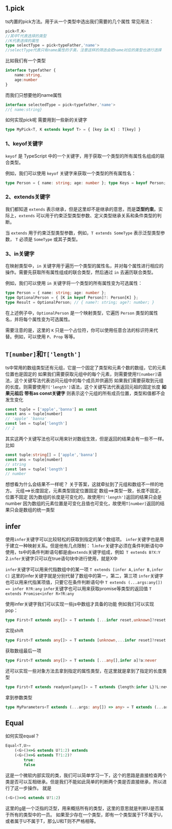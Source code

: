 ## 1.pick
ts内置的pick方法。用于从一个类型中选出我们需要的几个属性
常见用法：
```typescript
pick<T,K>
//其中T代表选择的类型
//K代表选择的属性
type selectType = pick<typeFather,'name'>
//selectType代表只有name属性的子类，注意这样的筛选会把name对应的类型也进行选择
```

比如我们有一个类型
``` ts
interface typefather {
	name:string,
	age:number
}
```
而我们只想要他的name属性
```ts
interface selectedType = pick<typefather,'name'>
//{ name:string}
```

如何实现pick呢
需要用到一些新的关键字
```  ts
type MyPick<T, K extends keyof T> = { [key in K] : T[key] }
```
### 1、keyof关键字

`keyof` 是 TypeScript 中的一个关键字，用于获取一个类型的所有属性名组成的联合类型。

例如，我们可以使用 `keyof` 关键字来获取一个类型的所有属性名：
``` ts
type Person = { name: string; age: number }; type Keys = keyof Person; // "name" | "age"
```
### 2、extends关键字

我们都知道 `extends` 表示继承，但是这里却不是继承的意思，而是**泛型约束**。实际上，`extends` 可以用于约束泛型类型参数、定义类型继承关系和条件类型的判断。

当 `extends` 用于约束泛型类型参数，例如，`T extends SomeType` 表示泛型类型参数， `T` 必须是 `SomeType` 或其子类型。

### 3、in关键字

在映射类型中，`in` 关键字用于遍历一个类型的属性名，并对每个属性进行相应的操作。需要先获取所有属性组成的联合类型，然后通过 `in` 去遍历联合类型。

例如，我们可以使用 `in` 关键字将一个类型的所有属性变为可选属性：
``` ts
type Person = { name: string; age: number }; 
type OptionalPerson = { [K in keyof Person]?: Person[K] };
type Result = OptionalPerson; // { name?: string; age?: number; }

```
在上述例子中，`OptionalPerson` 是一个映射类型，它遍历 `Person` 类型的属性名，并将每个属性变为可选属性。

需要注意的是，这里的 `K` 只是一个占位符，你可以使用任意合法的标识符来代替。例如，可以使用 `P`、`Prop` 等等。


## `T[number]`和`T['length']`
ts中常用的数组类型还有元组，它是一个固定了类型和元素个数的数组，它的元素位置也是固定的
如果我们需要获取元组中的每个元素，则需要使用`T[number]`语法，这个关键写法代表访问元组中的每个成员并供遍历
如果我们需要获取到元组的长度。则需要使用`T['length']`语法，这个关键写法代表返回元祖的固定长度
**如果元祖后 带有as const关键字**
则表示这个元组的所有成员位置，类型和值都不会发生变化
```ts
const tuple = ['apple','banna'] as const
const ans = tuple[number]
// 'apple' 'banna'
const len = tuple['length']
// 2
```

其实这两个关键写法也可以用来针对数组生效，但是返回的结果会有一些不一样。
比如
``` ts
const tuple:string[] = ['apple','banna'] 
const ans = tuple[number]
// string
const len = tuple['length']
// number
```
想想看为什么会结果不一样呢？
关于答案，这就牵扯到了元组和数组不一样的地方。
元组==>长度固定，元素类型固定位置固定
数组==>类型一致，长度不固定，位置不固定
因为数组的长度是可变化的，故使用`T['length']`返回的结果只会是number
因为数组的元素位置是可变化且值也可变化，故使用`T[number]`返回的结果只会是数组的统一类型

## infer
使用`infer`关键字可以比较轻松的获取到指定的某个数组项。
`infer`关键字也是用于建立一种映射关系。但是他有几点限制：
1.i`nfer`关键字必须在条件判断语句中使用，ts中的条件判断语句都是由`extends`关键字组成，例如` T extends B?X:Y`
2.`infer`关键字只可以在true语句块中进行使用，就是X中

`infer`关键字可以用来代指数组中的某一项
	`T extends [infer A,infer B,infer C]`
	这里的infer关键字就是分别代替了数组中的第一，第二，第三项
`infer`关键字也可以用来代指某项值，只要它在条件判断语句中
	`T extends (...args:any[]) => infer R?R:any`
`infer`关键字也可以用来获取promise等类型的返回值
	`T extends Promise<infer R>?R:any`

使用infer关键字我们可以实现一些js中数组才具备的功能
例如我们可以实现pop：
```ts
type First<T extends any[]> = T extends [...infer reset,unknown]?reset:never
```
实现shift
``` ts
type First<T extends any[]> = T extends [unknown,...infer reset]?reset:never
```
获取数组最后一项
``` ts
type First<T extends any[]> = T extends [...any[],infer a]?a:never
```
还可以实现一些对象方法去拿到指定的属性类型，在这里就是拿到了指定的长度类型
```ts
type First<T extends readyonlyany[]> = T extends {length:infer L}?L:never
```

拿到参数类型
```ts
type MyParameters<T extends (...args: any[]) => any> = T extends (...args:infer P)=>unknown?P:never
```






## Equal
如何实现equal？
```ts
Equal<T,U>=
	(<G>()=>G extends U?1:2) extends
	(<G>()=>G extends T?1:2)?
		true:
		false
```
这是一个微软内部实现的类，我们可以简单学习一下，这个的思路是直接检查两个类是否可以互相继承。但是我们不能如此简单的判断两个类是否直接继承，所以进行了这一步操作。
就是
```ts
(<G>()=>G extends U?1:2)
```
这里的g是一个泛指的泛型，用来概括所有的类型，这里的意思就是判断U是否属于所有的类型中的一员。
如果至少存在一个类型，即有一个类型属于T不属于U，或者属于U不属于T，那么U和T则不严格相等。

